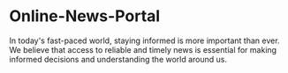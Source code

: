 # Online-News-Portal
In today's fast-paced world, staying informed is more important than ever. We believe that access to reliable and timely news is essential for making informed decisions and understanding the world around us.  
